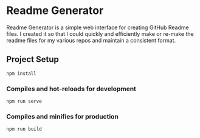 # Readme Generator

Readme Generator is a simple web interface for creating GitHub Readme files. I created it so that I could quickly and efficiently make or re-make the readme files for my various repos and maintain a consistent format.

## Project Setup
```
npm install
```

### Compiles and hot-reloads for development
```
npm run serve
```

### Compiles and minifies for production
```
npm run build
``` 
